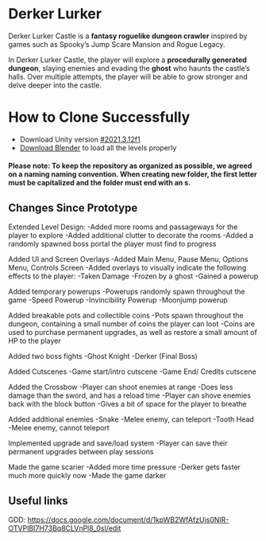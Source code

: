 # Derker Lurker
Derker Lurker Castle is a **fantasy roguelike dungeon crawler** inspired by games such as Spooky’s Jump Scare Mansion and Rogue Legacy.

In Derker Lurker Castle, the player will explore a **procedurally generated dungeon**, slaying enemies and evading the **ghost** who haunts the castle’s halls. Over multiple attempts, the player will be able to grow stronger and delve deeper into the castle.


# How to Clone Successfully

 - Download Unity version [#2021.3.12f1](https://unity3d.com/get-unity/download/archive?_ga=2.112682500.1888185384.1667913715-1933917016.1664472241&_gac=1.19417034.1667758316.CjwKCAjwtp2bBhAGEiwAOZZTuFZF5-sZvJVFNK-XXsWmCjLieU-PIYjyJ9_xrn9LQVDok0JTRgdv2xoCjMQQAvD_BwE)
 - [Download Blender](https://www.blender.org/download/) to load all the levels properly

#### Please note: To keep the repository as organized as possible, we agreed on a naming naming convention. When creating new folder, the first letter must be capitalized and the folder must end with an s. 

## Changes Since Prototype
Extended Level Design:
-Added more rooms and passageways for the player to explore
-Added additional clutter to decorate the rooms
-Added a randomly spawned boss portal the player must find to progress

Added UI and Screen Overlays
-Added Main Menu, Pause Menu, Options Menu, Controls Screen
-Added overlays to visually indicate the following effects to the player:
-Taken Damage
-Frozen by a ghost
-Gained a powerup

Added temporary powerups
-Powerups randomly spawn throughout the game
-Speed Powerup
-Invincibility Powerup
-Moonjump powerup

Added breakable pots and collectible coins
-Pots spawn throughout the dungeon, containing a small number of coins the player can loot
-Coins are used to purchase permanent upgrades, as well as restore a small amount of HP to the player

Added two boss fights
-Ghost Knight
-Derker (Final Boss)

Added Cutscenes
-Game start/intro cutscene
-Game End/ Credits cutscene

Added the Crossbow
-Player can shoot enemies at range
-Does less damage than the sword, and has a reload time
-Player can shove enemies back with the block button
-Gives a bit of space for the player to breathe

Added additional enemies
-Snake
-Melee enemy, can teleport
-Tooth Head
-Melee enemy, cannot teleport

Implemented upgrade and save/load system
-Player can save their permanent upgrades between play sessions

Made the game scarier
-Added more time pressure
-Derker gets faster much more quickly now
-Made the game darker


## Useful links

GDD: https://docs.google.com/document/d/1kpWB2WfAfzUjs0NIR-OTVPlBI7H73Bq8CLVnPl8_0sI/edit


